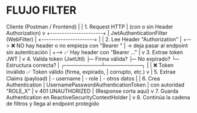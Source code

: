 
# FLUJO FILTER
Cliente (Postman / Frontend)
         |
         | 1. Request HTTP
         |    (con o sin Header Authorization)
         v
+----------------------+
| JwtAuthenticationFilter (WebFilter) |
+----------------------+
         |
         | 2. Lee Header "Authorization"
         |
         +--> ❌ NO hay header o no empieza con "Bearer "
         |        → deja pasar al endpoint sin autenticación
         |
         +--> ✅ Hay header con "Bearer ..."
                   |
                   v
            3. Extrae token JWT
                   |
                   v
            4. Valida token (JwtUtil)
                 ├─ Firma válida? 
                 ├─ No expirado?
                 └─ Estructura correcta?
                   |
        ┌──────────┴──────────┐
        |                     |
   ❌ Token inválido      ✅ Token válido
   (firma, expirado,       |
   corrupto, etc.)         v
        |            5. Extrae Claims (payload)
        |               - username
        |               - role
        |               - otros datos
        |
        |            6. Crea Authentication
        |               UsernamePasswordAuthenticationToken
        |               con autoridad "ROLE_X"
        |
        v
  401 UNAUTHORIZED        |
  (Response corta aquí)   v
                       7. Guarda Authentication
                          en ReactiveSecurityContextHolder
                          |
                          v
                  8. Continúa la cadena de filtros
                     y llega al endpoint protegido

